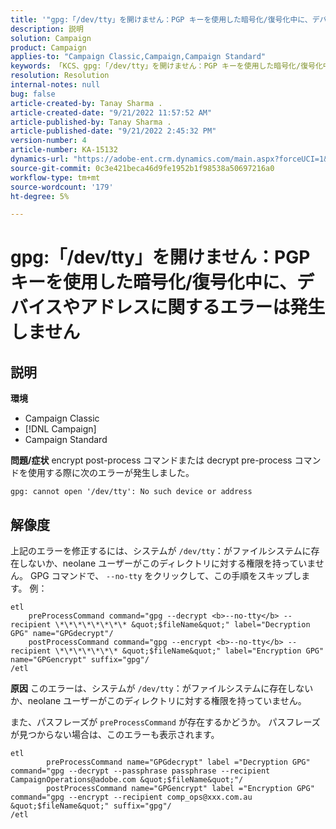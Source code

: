 ```yaml
---
title: '"gpg:「/dev/tty」を開けません：PGP キーを使用した暗号化/復号化中に、デバイスやアドレスのエラーは発生しません。'
description: 説明
solution: Campaign
product: Campaign
applies-to: "Campaign Classic,Campaign,Campaign Standard"
keywords: 「KCS、gpg:「/dev/tty」を開けません：PGP キーを使用した暗号化/復号化中に、デバイスやアドレスのエラーは発生しません。
resolution: Resolution
internal-notes: null
bug: false
article-created-by: Tanay Sharma .
article-created-date: "9/21/2022 11:57:52 AM"
article-published-by: Tanay Sharma .
article-published-date: "9/21/2022 2:45:32 PM"
version-number: 4
article-number: KA-15132
dynamics-url: "https://adobe-ent.crm.dynamics.com/main.aspx?forceUCI=1&pagetype=entityrecord&etn=knowledgearticle&id=16788499-a439-ed11-9db1-002248086735"
source-git-commit: 0c3e421beca46d9fe1952b1f98538a50697216a0
workflow-type: tm+mt
source-wordcount: '179'
ht-degree: 5%

---
```


# gpg:「/dev/tty」を開けません：PGP キーを使用した暗号化/復号化中に、デバイスやアドレスに関するエラーは発生しません

## 説明

<b>環境</b>
- Campaign Classic
- [!DNL Campaign]
- Campaign Standard



<b>問題/症状</b>
encrypt post-process コマンドまたは decrypt pre-process コマンドを使用する際に次のエラーが発生しました。


```
gpg: cannot open '/dev/tty': No such device or address
```





## 解像度


上記のエラーを修正するには、システムが `/dev/tty`：がファイルシステムに存在しないか、neolane ユーザーがこのディレクトリに対する権限を持っていません。 GPG コマンドで、 `--no-tty` をクリックして、この手順をスキップします。 例：


```
etl
    preProcessCommand command="gpg --decrypt <b>--no-tty</b> --recipient \*\*\*\*\*\*\*\* &quot;$fileName&quot;" label="Decryption GPG" name="GPGdecrypt"/
    postProcessCommand command="gpg --encrypt <b>--no-tty</b> --recipient \*\*\*\*\*\*\* &quot;$fileName&quot;" label="Encryption GPG" name="GPGencrypt" suffix="gpg"/
/etl
```

<b>原因</b>
このエラーは、システムが `/dev/tty`：がファイルシステムに存在しないか、neolane ユーザーがこのディレクトリに対する権限を持っていません。

また、パスフレーズが `preProcessCommand` が存在するかどうか。 パスフレーズが見つからない場合は、このエラーも表示されます。


```
etl
        preProcessCommand name="GPGdecrypt" label ="Decryption GPG" command="gpg --decrypt --passphrase passphrase --recipient CampaignOperations@adobe.com &quot;$fileName&quot;"/
        postProcessCommand name="GPGencrypt" label ="Encryption GPG" command="gpg --encrypt --recipient comp_ops@xxx.com.au &quot;$fileName&quot;" suffix="gpg"/
/etl
```


